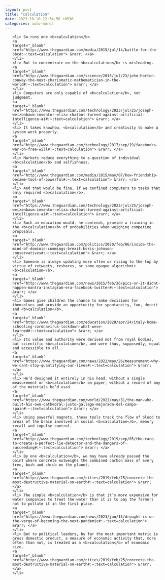 ```yaml
---
layout: post
title: "calculation"
date: 2023-10-10 12:34:56 +0530
categories: auto-words
---
```

<ol>

    <li> So runs one <b>calculation</b>.
    <a 
    target="_blank" 
    href="http://www.theguardian.com/media/2015/jul/14/battle-for-the-bbc#:~:text=calculation"> &rarr; </a>
    </li>
    <li> But to concentrate on the <b>calculation</b> is misleading.
    <a 
    target="_blank" 
    href="http://www.theguardian.com/science/2015/jul/23/john-horton-conway-the-most-charismatic-mathematician-in-the-world#:~:text=calculation"> &rarr; </a>
    </li>
    <li> Computers are only capable of <b>calculation</b>, not judgment.
    <a 
    target="_blank" 
    href="https://www.theguardian.com/technology/2023/jul/25/joseph-weizenbaum-inventor-eliza-chatbot-turned-against-artificial-intelligence-ai#:~:text=calculation"> &rarr; </a>
    </li>
    <li> It takes knowhow, <b>calculation</b> and creativity to make a system work properly.
    <a 
    target="_blank" 
    href="http://www.theguardian.com/technology/2017/sep/19/facebooks-war-on-free-will#:~:text=calculation"> &rarr; </a>
    </li>
    <li> Markets reduce everything to a question of individual <b>calculation</b> and selfishness.
    <a 
    target="_blank" 
    href="http://www.theguardian.com/media/2015/may/07/how-friendship-became-tool-of-powerful#:~:text=calculation"> &rarr; </a>
    </li>
    <li> And that would be fine, if we confined computers to tasks that only required <b>calculation</b>.
    <a 
    target="_blank" 
    href="https://www.theguardian.com/technology/2023/jul/25/joseph-weizenbaum-inventor-eliza-chatbot-turned-against-artificial-intelligence-ai#:~:text=calculation"> &rarr; </a>
    </li>
    <li> Such an education would, he contends, provide a training in the <b>calculation</b> of probabilities when weighing competing proposals.
    <a 
    target="_blank" 
    href="http://www.theguardian.com/politics/2020/feb/06/inside-the-mind-of-dominic-cummings-brexit-boris-johnson-conservatives#:~:text=calculation"> &rarr; </a>
    </li>
    <li> Someone is always updating more often or rising to the top by virtue of retweets, reshares, or some opaque algorithmic <b>calculation</b>.
    <a 
    target="_blank" 
    href="http://www.theguardian.com/news/2015/feb/26/pics-or-it-didnt-happen-mantra-instagram-era-facebook-twitter#:~:text=calculation"> &rarr; </a>
    </li>
    <li> Games give children the chance to make decisions for themselves and provide an opportunity for spontaneity, fun, deceit and <b>calculation</b>.
    <a 
    target="_blank" 
    href="http://www.theguardian.com/education/2020/apr/24/italy-home-schooling-coronavirus-lockdown-what-weve-learned#:~:text=calculation"> &rarr; </a>
    </li>
    <li> Its value and authority were derived not from royal bodies, but scientific <b>calculation</b>, and were thus, supposedly, equal and accessible to all.
    <a 
    target="_blank" 
    href="https://www.theguardian.com/news/2022/may/26/measurement-why-we-cant-stop-quantifying-our-lives#:~:text=calculation"> &rarr; </a>
    </li>
    <li> He’d designed it entirely in his head, without a single measurement or <b>calculation</b> on paper, without a record of any of the materials he’d used.
    <a 
    target="_blank" 
    href="https://www.theguardian.com/world/2022/may/31/the-man-who-built-his-own-cathedral-justo-gallego-mejorada-del-campo-spain#:~:text=calculation"> &rarr; </a>
    </li>
    <li> Using powerful magnets, these tools track the flow of blood to areas of the brain involved in social <b>calculation</b>, memory recall and impulse control.
    <a 
    target="_blank" 
    href="http://www.theguardian.com/technology/2019/sep/05/the-race-to-create-a-perfect-lie-detector-and-the-dangers-of-succeeding#:~:text=calculation"> &rarr; </a>
    </li>
    <li> By one <b>calculation</b>, we may have already passed the point where concrete outweighs the combined carbon mass of every tree, bush and shrub on the planet.
    <a 
    target="_blank" 
    href="http://www.theguardian.com/cities/2019/feb/25/concrete-the-most-destructive-material-on-earth#:~:text=calculation"> &rarr; </a>
    </li>
    <li> The simple <b>calculation</b> is that it’s more expensive for water companies to treat the water than it is to pay the farmers not to pollute it in the first place.
    <a 
    target="_blank" 
    href="https://www.theguardian.com/news/2023/jun/15/drought-is-on-the-verge-of-becoming-the-next-pandemic#:~:text=calculation"> &rarr; </a>
    </li>
    <li> But to political leaders, by far the most important metric is gross domestic product, a measure of economic activity that, more often than not, is treated as a <b>calculation</b> of economic size.
    <a 
    target="_blank" 
    href="http://www.theguardian.com/cities/2019/feb/25/concrete-the-most-destructive-material-on-earth#:~:text=calculation"> &rarr; </a>
    </li>